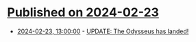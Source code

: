 # [Published on 2024-02-23](index.md)

* [2024-02-23, 13:00:00](https://soylentnews.org/article.pl?sid=24/02/23/1245244&from=rss) - [UPDATE:  The Odysseus has landed!](https://soylentnews.org/article.pl?sid=24/02/23/1245244&from=rss)
